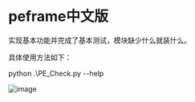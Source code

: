 # peframe中文版

实现基本功能并完成了基本测试，模块缺少什么就装什么。

具体使用方法如下：

python .\PE_Check.py --help 

![image](https://github.com/MaoBoXing/PE_Check/assets/54167753/bf75c29c-b95a-4c66-912b-0b8868931caf)
